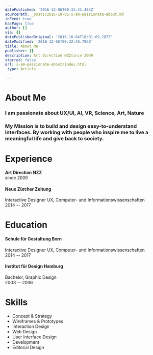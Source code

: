 ```yaml
---
datePublished: '2016-12-06T00:32:41.483Z'
sourcePath: _posts/2016-10-01-i-am-passionate-about.md
inFeed: true
hasPage: true
author: []
via: {}
datePublishedOriginal: '2016-10-04T18:01:09.287Z'
dateModified: '2016-12-06T00:32:40.796Z'
title: About Me
publisher: {}
description: Art Direction NZZsince 2009
starred: false
url: i-am-passionate-about/index.html
_type: Article

---
```

# About Me

### I am passionate about **UX/UI, AI, VR, Science, Art, Nature**

### My Mission is to build and design easy-to-understand interfaces. By working with people who inspire me to live a meaningful life and give back to society.

# Experience

**Art Direction NZZ**  
since 2009

#### **Neue Zürcher Zeitung**  
Interactive Designer UX, Computer- und Informationswissenschaften  
2014 -- 2017

# Education

#### **Schule für Gestaltung Bern**  
Interactive Designer UX, Computer- und Informationswissenschaften  
2014 -- 2017

#### **Institut für Design Hamburg**  
Bachelor, Graphic Design  
2003 -- 2006

# Skills

* Concept & Strategy
* Wireframes & Prototypes
* Interaction Design
* Web Design
* User Interface Design
* Development
* Editorial Design